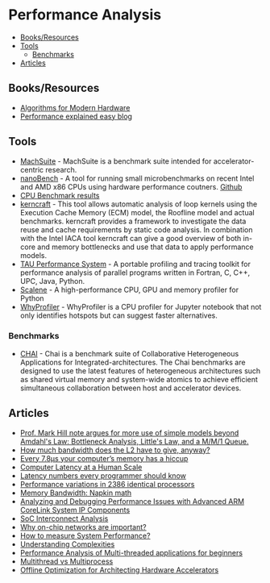 # Performance Analysis

- [Books/Resources](#booksresources)
- [Tools](#tools)
  - [Benchmarks](#benchmarks)
- [Articles](#articles)

## Books/Resources

- [Algorithms for Modern Hardware](https://en.algorithmica.org/hpc/)
- [Performance explained easy blog](https://easyperf.net/)

## Tools

- [MachSuite](https://github.com/breagen/MachSuite) - MachSuite is a benchmark suite intended for accelerator-centric research.
- [nanoBench](http://www.uops.info) - A tool for running small microbenchmarks on recent Intel and AMD x86 CPUs using hardware performance coutners. [Github](https://github.com/andreas-abel/nanoBench)
- [CPU Benchmark results](https://www.anandtech.com/bench/CPU-2019/2605)
- [kerncraft](https://github.com/RRZE-HPC/kerncraft) - This tool allows automatic analysis of loop kernels using the Execution Cache Memory (ECM) model, the Roofline model and actual benchmarks. kerncraft provides a framework to investigate the data reuse and cache requirements by static code analysis. In combination with the Intel IACA tool kerncraft can give a good overview of both in-core and memory bottlenecks and use that data to apply performance models.
- [TAU Performance System](https://www.cs.uoregon.edu/research/tau/home.php) - A portable profiling and tracing toolkit for performance analysis of parallel programs written in Fortran, C, C++, UPC, Java, Python.
- [Scalene](https://github.com/plasma-umass/scalene) - A high-performance CPU, GPU and memory profiler for Python
- [WhyProfiler](https://github.com/robusta-dev/WhyProfiler) - WhyProfiler is a CPU profiler for Jupyter notebook that not only identifies hotspots but can suggest faster alternatives.

### Benchmarks

- [CHAI](https://chai-benchmarks.github.io/) - Chai is a benchmark suite of Collaborative Heterogeneous Applications for Integrated-architectures. The Chai benchmarks are designed to use the latest features of heterogeneous architectures such as shared virtual memory and system-wide atomics to achieve efficient simultaneous collaboration between host and accelerator devices.

## Articles

- [Prof. Mark Hill note argues for more use of simple models beyond Amdahl's Law: Bottleneck Analysis, Little's Law, and a M/M/1 Queue.](https://arxiv.org/abs/1901.02926)
- [How much bandwidth does the L2 have to give, anyway?](https://github.com/travisdowns/uarch-bench/wiki/How-much-bandwidth-does-the-L2-have-to-give,-anyway%3F)
- [Every 7.8μs your computer’s memory has a hiccup](https://blog.cloudflare.com/every-7-8us-your-computers-memory-has-a-hiccup/)
- [Computer Latency at a Human Scale](https://www.prowesscorp.com/computer-latency-at-a-human-scale/)
- [Latency numbers every programmer should know](https://people.eecs.berkeley.edu/~rcs/research/interactive_latency.html)
- [Performance variations in 2386 identical processors](http://shape-of-code.coding-guidelines.com/2020/01/05/performance-variation-in-2386-identical-processors/)
- [Memory Bandwidth: Napkin math](https://www.forrestthewoods.com/blog/memory-bandwidth-napkin-math/)
- [Analyzing and Debugging Performance Issues with Advanced ARM CoreLink System IP Components](https://ip.cadence.com/uploads/251/white-paper-interconnect-solutions-debugging-issues-advanced-ARM-CoreLink-pdf)
- [SoC Interconnect Analysis](https://community.cadence.com/cadence_blogs_8/b/ii/posts/designer-view-soc-interconnect-analysis-what-we-re-doing-what-s-still-needed)
- [Why on-chip networks are important?](https://semiengineering.com/not-enough-respect-for-soc-interconnect/)
- [How to measure System Performance?](https://community.arm.com/developer/ip-products/system/b/soc-design-blog/posts/how-to-measure-and-optimize-the-system-performance-of-a-smartphone-rtl-design)
- [Understanding Complexities](https://www.bigocheatsheet.com/)
- [Performance Analysis of Multi-threaded applications for beginners](https://easyperf.net/blog/2019/10/05/Performance-Analysis-Of-MT-apps)
- [Multithread vs Multiprocess](https://blog.floydhub.com/multiprocessing-vs-threading-in-python-what-every-data-scientist-needs-to-know/)
- [Offline Optimization for Architecting Hardware Accelerators](https://ai.googleblog.com/2022/03/offline-optimization-for-architecting.html?m=1)